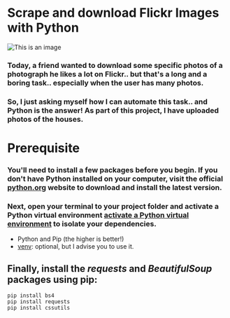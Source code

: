 # **Scrape and download Flickr Images with Python**

![This is an image](https://static1.makeuseofimages.com/wordpress/wp-content/uploads/2022/06/How-to-Scrape-Images-from-the-Web-in-Python-featured.jpg?q=50&fit=contain&w=1500&h=750&dpr=1.5)


### Today, a friend wanted to download some specific photos of a photograph he likes a lot on Flickr.. but that's a long and a boring task.. especially when the user has many photos.

### So, I just asking myself how I can automate this task.. and Python is the answer! As part of this project, I have uploaded photos of the houses.

# **Prerequisite**

### You'll need to install a few packages before you begin. If you don't have Python installed on your computer, visit the official [python.org](https://www.python.org/) website to download and install the latest version.

### Next, open your terminal to your project folder and activate a Python virtual environment [activate a Python virtual environment](https://www.makeuseof.com/create-manage-python-virtual-environments/) to isolate your dependencies.

- Python and Pip (the higher is better!)
- [venv](https://docs.python.org/3/library/venv.html): optional, but I advise you to use it.

## Finally, install the ***requests*** and ***BeautifulSoup*** packages using pip:
```
pip install bs4
pip install requests
pip install cssutils
```



